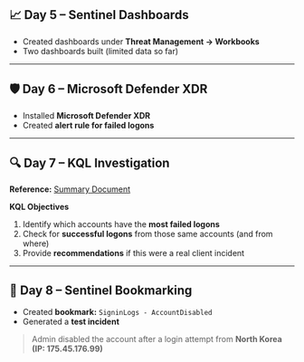 ## 📈 **Day 5 – Sentinel Dashboards**
- Created dashboards under **Threat Management → Workbooks**  
- Two dashboards built (limited data so far)  

---

## 🛡️ **Day 6 – Microsoft Defender XDR**
- Installed **Microsoft Defender XDR**  
- Created **alert rule for failed logons**  

---

## 🔍 **Day 7 – KQL Investigation**
**Reference:** [Summary Document](https://docs.google.com/document/d/1pY7sVFVbKiiCF-gDWJIdcChZ0H4WVu1WWZOTdysIcz4/edit?tab=t.0)

**KQL Objectives**
1. Identify which accounts have the **most failed logons**  
2. Check for **successful logons** from those same accounts (and from where)  
3. Provide **recommendations** if this were a real client incident  

---

## 🚨 **Day 8 – Sentinel Bookmarking**
- Created **bookmark:** `SigninLogs - AccountDisabled`  
- Generated a **test incident**  
> Admin disabled the account after a login attempt from **North Korea (IP: 175.45.176.99)**  
